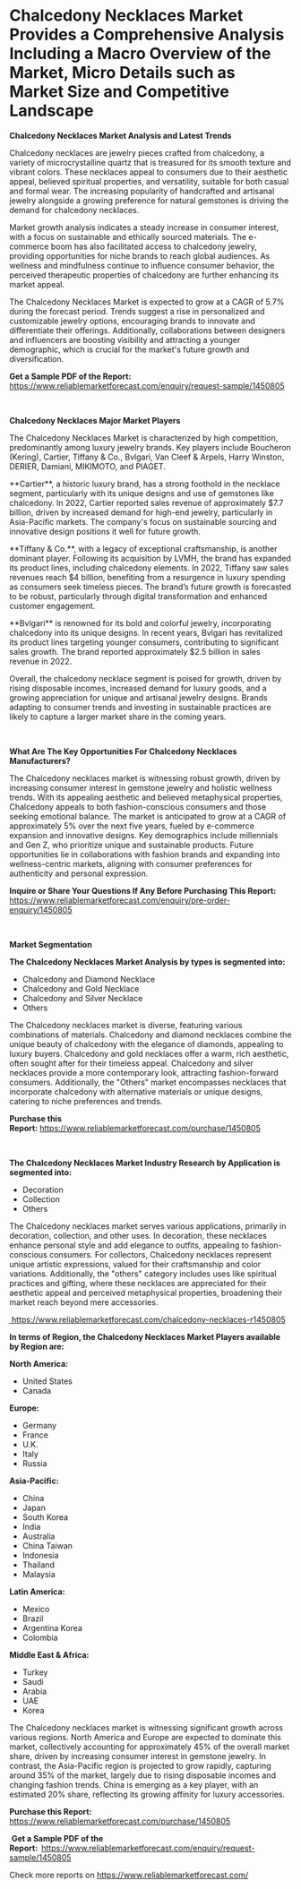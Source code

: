 <p><h1>Chalcedony Necklaces Market Provides a Comprehensive Analysis Including a Macro Overview of the Market, Micro Details such as Market Size and Competitive Landscape</h1></p><p><strong>Chalcedony Necklaces Market Analysis and Latest Trends</strong></p>
<p><p>Chalcedony necklaces are jewelry pieces crafted from chalcedony, a variety of microcrystalline quartz that is treasured for its smooth texture and vibrant colors. These necklaces appeal to consumers due to their aesthetic appeal, believed spiritual properties, and versatility, suitable for both casual and formal wear. The increasing popularity of handcrafted and artisanal jewelry alongside a growing preference for natural gemstones is driving the demand for chalcedony necklaces.</p><p>Market growth analysis indicates a steady increase in consumer interest, with a focus on sustainable and ethically sourced materials. The e-commerce boom has also facilitated access to chalcedony jewelry, providing opportunities for niche brands to reach global audiences. As wellness and mindfulness continue to influence consumer behavior, the perceived therapeutic properties of chalcedony are further enhancing its market appeal.</p><p>The Chalcedony Necklaces Market is expected to grow at a CAGR of 5.7% during the forecast period. Trends suggest a rise in personalized and customizable jewelry options, encouraging brands to innovate and differentiate their offerings. Additionally, collaborations between designers and influencers are boosting visibility and attracting a younger demographic, which is crucial for the market's future growth and diversification.</p></p>
<p><strong>Get a Sample PDF of the Report:&nbsp;</strong> <a href="https://www.reliablemarketforecast.com/enquiry/request-sample/1450805?utm_campaign=2317&utm_medium=2&utm_source=Github&utm_content=ia&utm_term=08022025&utm_id=chalcedony-necklaces">https://www.reliablemarketforecast.com/enquiry/request-sample/1450805</a></p>
<p>&nbsp;</p>
<p><strong>Chalcedony Necklaces Major Market Players</strong></p>
<p><p>The Chalcedony Necklaces Market is characterized by high competition, predominantly among luxury jewelry brands. Key players include Boucheron (Kering), Cartier, Tiffany & Co., Bvlgari, Van Cleef & Arpels, Harry Winston, DERIER, Damiani, MIKIMOTO, and PIAGET.</p><p>**Cartier**, a historic luxury brand, has a strong foothold in the necklace segment, particularly with its unique designs and use of gemstones like chalcedony. In 2022, Cartier reported sales revenue of approximately $7.7 billion, driven by increased demand for high-end jewelry, particularly in Asia-Pacific markets. The company's focus on sustainable sourcing and innovative design positions it well for future growth.</p><p>**Tiffany & Co.**, with a legacy of exceptional craftsmanship, is another dominant player. Following its acquisition by LVMH, the brand has expanded its product lines, including chalcedony elements. In 2022, Tiffany saw sales revenues reach $4 billion, benefiting from a resurgence in luxury spending as consumers seek timeless pieces. The brand’s future growth is forecasted to be robust, particularly through digital transformation and enhanced customer engagement.</p><p>**Bvlgari** is renowned for its bold and colorful jewelry, incorporating chalcedony into its unique designs. In recent years, Bvlgari has revitalized its product lines targeting younger consumers, contributing to significant sales growth. The brand reported approximately $2.5 billion in sales revenue in 2022.</p><p>Overall, the chalcedony necklace segment is poised for growth, driven by rising disposable incomes, increased demand for luxury goods, and a growing appreciation for unique and artisanal jewelry designs. Brands adapting to consumer trends and investing in sustainable practices are likely to capture a larger market share in the coming years.</p></p>
<p>&nbsp;</p>
<p><strong>What Are The Key Opportunities For Chalcedony Necklaces Manufacturers?</strong></p>
<p><p>The Chalcedony necklaces market is witnessing robust growth, driven by increasing consumer interest in gemstone jewelry and holistic wellness trends. With its appealing aesthetic and believed metaphysical properties, Chalcedony appeals to both fashion-conscious consumers and those seeking emotional balance. The market is anticipated to grow at a CAGR of approximately 5% over the next five years, fueled by e-commerce expansion and innovative designs. Key demographics include millennials and Gen Z, who prioritize unique and sustainable products. Future opportunities lie in collaborations with fashion brands and expanding into wellness-centric markets, aligning with consumer preferences for authenticity and personal expression.</p></p>
<p><strong>Inquire or Share Your Questions If Any Before Purchasing This Report:</strong> <a href="https://www.reliablemarketforecast.com/enquiry/pre-order-enquiry/1450805?utm_campaign=2317&utm_medium=2&utm_source=Github&utm_content=ia&utm_term=08022025&utm_id=chalcedony-necklaces">https://www.reliablemarketforecast.com/enquiry/pre-order-enquiry/1450805</a></p>
<p>&nbsp;</p>
<p><strong>Market Segmentation</strong></p>
<p><strong>The Chalcedony Necklaces Market Analysis by types is segmented into:</strong></p>
<p><ul><li>Chalcedony and Diamond Necklace</li><li>Chalcedony and Gold Necklace</li><li>Chalcedony and Silver Necklace</li><li>Others</li></ul></p>
<p><p>The Chalcedony necklaces market is diverse, featuring various combinations of materials. Chalcedony and diamond necklaces combine the unique beauty of chalcedony with the elegance of diamonds, appealing to luxury buyers. Chalcedony and gold necklaces offer a warm, rich aesthetic, often sought after for their timeless appeal. Chalcedony and silver necklaces provide a more contemporary look, attracting fashion-forward consumers. Additionally, the "Others" market encompasses necklaces that incorporate chalcedony with alternative materials or unique designs, catering to niche preferences and trends.</p></p>
<p><strong>Purchase this Report:&nbsp;</strong><a href="https://www.reliablemarketforecast.com/purchase/1450805?utm_campaign=2317&utm_medium=2&utm_source=Github&utm_content=ia&utm_term=08022025&utm_id=chalcedony-necklaces">https://www.reliablemarketforecast.com/purchase/1450805</a></p>
<p>&nbsp;</p>
<p><strong>The Chalcedony Necklaces Market Industry Research by Application is segmented into:</strong></p>
<p><ul><li>Decoration</li><li>Collection</li><li>Others</li></ul></p>
<p><p>The Chalcedony necklaces market serves various applications, primarily in decoration, collection, and other uses. In decoration, these necklaces enhance personal style and add elegance to outfits, appealing to fashion-conscious consumers. For collectors, Chalcedony necklaces represent unique artistic expressions, valued for their craftsmanship and color variations. Additionally, the "others" category includes uses like spiritual practices and gifting, where these necklaces are appreciated for their aesthetic appeal and perceived metaphysical properties, broadening their market reach beyond mere accessories.</p></p>
<p><a href="https://www.reliablemarketforecast.com/chalcedony-necklaces-r1450805?utm_campaign=2317&utm_medium=2&utm_source=Github&utm_content=ia&utm_term=08022025&utm_id=chalcedony-necklaces">&nbsp;https://www.reliablemarketforecast.com/chalcedony-necklaces-r1450805</a></p>
<p><strong>In terms of Region, the Chalcedony Necklaces Market Players available by Region are:</strong></p>
<p>
    <p> <strong> North America: </strong>
        <ul>
            <li>United States</li>
            <li>Canada</li>
        </ul>
        </p> 
    <p> <strong> Europe: </strong>
        <ul>
            <li>Germany</li>
            <li>France</li>
            <li>U.K.</li>
            <li>Italy</li>
            <li>Russia</li>
        </ul>
        </p> 
    <p> <strong> Asia-Pacific: </strong>
        <ul>
            <li>China</li>
            <li>Japan</li>
            <li>South Korea</li>
            <li>India</li>
            <li>Australia</li>
            <li>China Taiwan</li>
            <li>Indonesia</li>
            <li>Thailand</li>
            <li>Malaysia</li>
        </ul>
        </p> 
    <p> <strong> Latin America: </strong>
        <ul>
            <li>Mexico</li>
            <li>Brazil</li>
            <li>Argentina Korea</li>
            <li>Colombia</li>
        </ul>
        </p> 
    <p> <strong> Middle East & Africa: </strong>
        <ul>
            <li>Turkey</li>
            <li>Saudi</li>
            <li>Arabia</li>
            <li>UAE</li>
            <li>Korea</li>
        </ul>
    </p>
    </p>
<p><p>The Chalcedony necklaces market is witnessing significant growth across various regions. North America and Europe are expected to dominate this market, collectively accounting for approximately 45% of the overall market share, driven by increasing consumer interest in gemstone jewelry. In contrast, the Asia-Pacific region is projected to grow rapidly, capturing around 35% of the market, largely due to rising disposable incomes and changing fashion trends. China is emerging as a key player, with an estimated 20% share, reflecting its growing affinity for luxury accessories.</p></p>
<p><strong>Purchase this Report: </strong><a href="https://www.reliablemarketforecast.com/purchase/1450805?utm_campaign=2317&utm_medium=2&utm_source=Github&utm_content=ia&utm_term=08022025&utm_id=chalcedony-necklaces">https://www.reliablemarketforecast.com/purchase/1450805</a></p>
<p>&nbsp;<strong>Get a Sample PDF of the Report:&nbsp;&nbsp;</strong><a href="https://www.reliablemarketforecast.com/enquiry/request-sample/1450805?utm_campaign=2317&utm_medium=2&utm_source=Github&utm_content=ia&utm_term=08022025&utm_id=chalcedony-necklaces">https://www.reliablemarketforecast.com/enquiry/request-sample/1450805</a></p>
<p><strong></strong></p>
<p>Check more reports on <a href="https://www.reliablemarketforecast.com/?utm_campaign=2317&utm_medium=2&utm_source=Github&utm_content=ia&utm_term=08022025&utm_id=chalcedony-necklaces">https://www.reliablemarketforecast.com/</a></p>